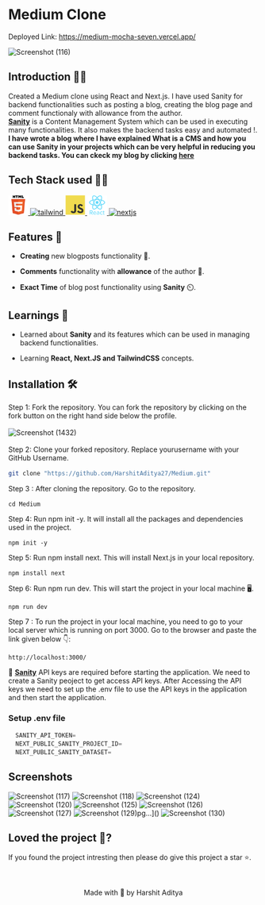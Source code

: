 # Medium Clone 

Deployed Link: https://medium-mocha-seven.vercel.app/ 

![Screenshot (116)](https://github.com/HarshitAditya27/Medium/assets/71604531/ad5bcda8-3491-4ed0-81a9-68e1729b3570)

## Introduction 🐱‍💻

Created a Medium clone using React and Next.js. I have used Sanity for backend functionalities such as posting a blog, creating the blog page and comment functionaly with allowance from the author. 
<br>
<a href="">**Sanity**</a>  is a Content Management System which can be used in executing many functionalities. It also makes the backend tasks easy and automated !. **I have wrote a blog where I have explained What is a CMS and how you can use Sanity in your projects which can be very helpful in reducing you backend tasks. You can ckeck my blog by clicking <a href="">here</a>**
## Tech Stack used 👨‍💻
<p align="left"> 
  <a href="https://www.w3.org/html/" target="_blank"> <img src="https://raw.githubusercontent.com/devicons/devicon/master/icons/html5/html5-original-wordmark.svg" alt="html5" width="40" height="40"/> </a><a href="https://tailwindcss.com/" target="_blank"> <img src="https://www.vectorlogo.zone/logos/tailwindcss/tailwindcss-icon.svg" alt="tailwind" width="40" height="40"/> </a><a href="https://developer.mozilla.org/en-US/docs/Web/JavaScript" target="_blank"> <img src="https://raw.githubusercontent.com/devicons/devicon/master/icons/javascript/javascript-original.svg" alt="javascript" width="40" height="40"/> </a><a href="https://reactjs.org/" target="_blank"> <img src="https://raw.githubusercontent.com/devicons/devicon/master/icons/react/react-original-wordmark.svg" alt="react" width="40" height="40"/> </a> <a href="https://nextjs.org/" target="_blank"> <img src="https://cdn.worldvectorlogo.com/logos/nextjs-3.svg" alt="nextjs" width="40" height="40"/> </a>  

## Features 🧰

- **Creating** new blogposts functionality 📒.
  
- **Comments** functionality with **allowance** of the author 💬.
  
- **Exact Time** of blog post functionality using **Sanity** ⏲️.



## Learnings 📝
  
- Learned about **Sanity** and its features which can be used in managing backend functionalities.

- Learning **React, Next.JS and TailwindCSS** concepts.

## Installation 🛠️
  Step 1: Fork the repository. You can fork the repository by clicking on the fork button on the right hand side below the profile.<br> <br>
![Screenshot (1432)](https://user-images.githubusercontent.com/71604531/176616493-ecba4efe-4ad7-44af-aacc-0ef2aa4a8683.png) 
  <br> <br>
  Step 2: Clone your forked repository. Replace yourusername with your GitHub Username. 
  
  ```bash
git clone "https://github.com/HarshitAditya27/Medium.git"
``` 
  Step 3 : After cloning the repository. Go to the repository. 
  
  ```
cd Medium
``` 
  Step 4: Run npm init -y. It will install all the packages and dependencies used in the project. 
  
  ```
npm init -y 
```
  Step 5: Run npm install next. This will install Next.js in your local repository. 
  
  ```
npm install next 
``` 
  Step 6: Run npm run dev. This will start the project in your local machine 🖥️. 
  
  ```
npm run dev 
``` 
  Step 7 : To run the project in your local machine, you need to go to your local server which is running on port 3000. Go to the browser and paste the link given below 👇: 
  
  ```
 http://localhost:3000/
``` 
  🚨 <a href="">**Sanity**</a> API keys are required before starting the application. We need to create a Sanity peoject to get access API keys. After Accessing the API keys we need to set up the .env file to use the API keys in the application and then start the application.
  
  ### Setup .env file


```js 
  SANITY_API_TOKEN= 
  NEXT_PUBLIC_SANITY_PROJECT_ID= 
  NEXT_PUBLIC_SANITY_DATASET= 
```
  ## Screenshots   
  
![Screenshot (117)](https://github.com/HarshitAditya27/Medium/assets/71604531/f48a60cf-7852-49e5-a010-3396c68600ad)
![Screenshot (118)](https://github.com/HarshitAditya27/Medium/assets/71604531/ad513f7d-b852-4f1f-8cb3-cad682fa7931)
![Screenshot (124)](https://github.com/HarshitAditya27/Medium/assets/71604531/20bb30e6-cbc1-4f38-b29e-7fafcc42b2c6)
![Screenshot (120)](https://github.com/HarshitAditya27/Medium/assets/71604531/d5e5a5ea-2421-43c5-b05d-b881aeec1d9a)
![Screenshot (125)](https://github.com/HarshitAditya27/Medium/assets/71604531/5d80c2a1-13d6-4004-add9-144e97ac5648)
![Screenshot (126)](https://github.com/HarshitAditya27/Medium/assets/71604531/abcd101f-1c0d-40f0-ae7f-cd51a7f74239)
![Screenshot (127)](https://github.com/HarshitAditya27/Medium/assets/71604531/fb8266c6-f916-4e29-8623-eab5ad53a0d5)
![Screenshot (129)](https://github.com/HarshitAditya27/Medium/assets/71604531/c7687ae8-9498-4b53-a863-ecfde491729a)pg…]()
![Screenshot (130)](https://github.com/HarshitAditya27/Medium/assets/71604531/76e090b6-ce7d-4472-9184-0445536dd7d8)
  ## Loved the project 💖? 


  
  If you found the project intresting then please do give this project a star ⭐. 
  <br> <br> <br>
   <p align="center" width="100%">
   Made with 💖 by Harshit Aditya   
</p>
